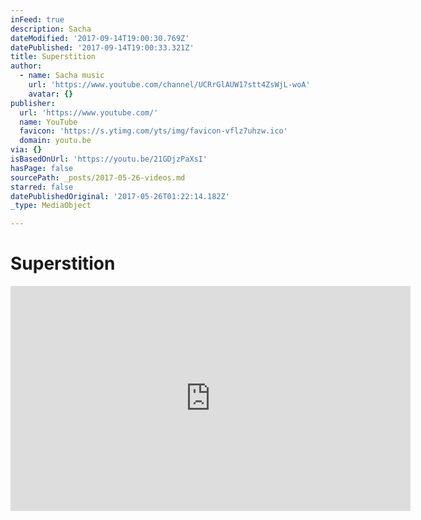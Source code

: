 ```yaml
---
inFeed: true
description: Sacha
dateModified: '2017-09-14T19:00:30.769Z'
datePublished: '2017-09-14T19:00:33.321Z'
title: Superstition
author:
  - name: Sacha music
    url: 'https://www.youtube.com/channel/UCRrGlAUW17stt4ZsWjL-woA'
    avatar: {}
publisher:
  url: 'https://www.youtube.com/'
  name: YouTube
  favicon: 'https://s.ytimg.com/yts/img/favicon-vflz7uhzw.ico'
  domain: youtu.be
via: {}
isBasedOnUrl: 'https://youtu.be/21GDjzPaXsI'
hasPage: false
sourcePath: _posts/2017-05-26-videos.md
starred: false
datePublishedOriginal: '2017-05-26T01:22:14.182Z'
_type: MediaObject

---
```

# Superstition

<iframe src="https://cdn.embedly.com/widgets/media.html?src=https%3A%2F%2Fwww.youtube.com%2Fembed%2FDa_TQP5VITE%3Ffeature%3Doembed&amp;url=http%3A%2F%2Fwww.youtube.com%2Fwatch%3Fv%3DDa_TQP5VITE&amp;image=https%3A%2F%2Fi.ytimg.com%2Fvi%2FDa_TQP5VITE%2Fhqdefault.jpg&amp;key=b7d04c9b404c499eba89ee7072e1c4f7&amp;type=text%2Fhtml&amp;schema=youtube" width="640" height="360" scrolling="no" frameborder="0" allowfullscreen="" style=""></iframe>